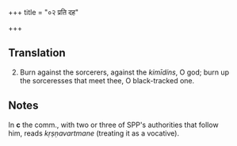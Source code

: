 +++
title = "०२ प्रति दह"

+++
## Translation
2. Burn against the sorcerers, against the *kimīdíns*, O god; burn up  
the sorceresses that meet thee, O black-tracked one.

## Notes
In **c** the comm., with two or three of SPP's authorities that follow  
him, reads *kṛṣṇavartmane* (treating it as a vocative).
